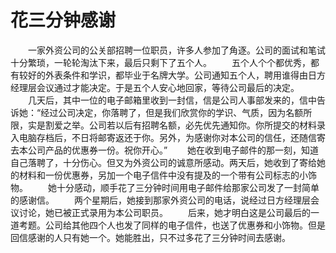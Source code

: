 # 花三分钟感谢
　　一家外资公司的公关部招聘一位职员，许多人参加了角逐。公司的面试和笔试十分繁琐，一轮轮淘汰下来，最后只剩下了五个人。 
　　五个人个个都优秀，都有较好的外表条件和学识，都毕业于名牌大学。公司通知五个人，聘用谁得由日方经理层会议通过才能决定。于是五个人安心地回家，等待公司最后的决定。 
　　几天后，其中一位的电子邮箱里收到一封信，信是公司人事部发来的，信中告诉她：“经过公司决定，你落聘了，但是我们欣赏你的学识、气质，因为名额所限，实是割爱之举。公司若以后有招聘名额，必先优先通知你。你所提交的材料录入电脑存档后，不日将邮寄返还于你。另外，为感谢你对本公司的信任，还随信寄去本公司产品的优惠券一份。祝你开心。” 
　　她在收到电子邮件的那一刻，知道自己落聘了，十分伤心。但又为外资公司的诚意所感动。两天后，她收到了寄给她的材料和一份优惠券，另加一个电子信件中没有提及的一个带有公司标志的小饰物。 
　　她十分感动，顺手花了三分钟时间用电子邮件给那家公司发了一封简单的感谢信。 
　　两个星期后，她接到那家外资公司的电话，说经过日方经理层会议讨论，她已被正式录用为本公司职员。 
　　后来，她才明白这是公司最后的一道考题。公司给其他四个人也发了同样的电子信件，也送了优惠券和小饰物。但是回信感谢的人只有她一个。她能胜出，只不过多花了三分钟时间去感谢。
 